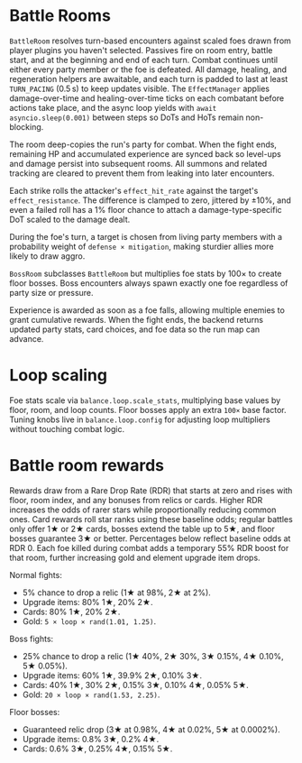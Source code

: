 # Battle Rooms

`BattleRoom` resolves turn-based encounters against scaled foes drawn from player plugins you haven't selected. Passives fire on room entry, battle start, and at the beginning and end of each turn. Combat continues until either every party member or the foe is defeated. All damage, healing, and regeneration helpers are awaitable, and each turn is padded to last at least `TURN_PACING` (0.5 s) to keep updates visible. The `EffectManager` applies damage-over-time and healing-over-time ticks on each combatant before actions take place, and the async loop yields with `await asyncio.sleep(0.001)` between steps so DoTs and HoTs remain non-blocking.

The room deep-copies the run's party for combat. When the fight ends, remaining
HP and accumulated experience are synced back so level-ups and damage persist
into subsequent rooms. All summons and related tracking are cleared to prevent
them from leaking into later encounters.

Each strike rolls the attacker's `effect_hit_rate` against the target's `effect_resistance`. The difference is clamped to zero, jittered by ±10%, and even a failed roll has a 1% floor chance to attach a damage-type-specific DoT scaled to the damage dealt.

During the foe's turn, a target is chosen from living party members with a probability weight of `defense × mitigation`, making sturdier allies more likely to draw aggro.

`BossRoom` subclasses `BattleRoom` but multiplies foe stats by 100× to create floor bosses.
Boss encounters always spawn exactly one foe regardless of party size or pressure.

Experience is awarded as soon as a foe falls, allowing multiple enemies to grant cumulative rewards. When the fight ends, the backend returns updated party stats, card choices, and foe data so the run map can advance.

# Loop scaling

Foe stats scale via `balance.loop.scale_stats`, multiplying base values by floor, room, and loop counts. Floor bosses apply an extra `100×` base factor. Tuning knobs live in `balance.loop.config` for adjusting loop multipliers without touching combat logic.

# Battle room rewards

Rewards draw from a Rare Drop Rate (RDR) that starts at zero and rises with floor, room index, and any bonuses from relics or cards. Higher RDR increases the odds of rarer stars while proportionally reducing common ones. Card rewards roll star ranks using these baseline odds; regular battles only offer 1★ or 2★ cards, bosses extend the table up to 5★, and floor bosses guarantee 3★ or better. Percentages below reflect baseline odds at RDR 0.
Each foe killed during combat adds a temporary 55% RDR boost for that room,
further increasing gold and element upgrade item drops.

Normal fights:
- 5% chance to drop a relic (1★ at 98%, 2★ at 2%).
- Upgrade items: 80% 1★, 20% 2★.
- Cards: 80% 1★, 20% 2★.
- Gold: `5 × loop × rand(1.01, 1.25)`.

Boss fights:
- 25% chance to drop a relic (1★ 40%, 2★ 30%, 3★ 0.15%, 4★ 0.10%, 5★ 0.05%).
- Upgrade items: 60% 1★, 39.9% 2★, 0.10% 3★.
- Cards: 40% 1★, 30% 2★, 0.15% 3★, 0.10% 4★, 0.05% 5★.
- Gold: `20 × loop × rand(1.53, 2.25)`.

Floor bosses:
- Guaranteed relic drop (3★ at 0.98%, 4★ at 0.02%, 5★ at 0.0002%).
- Upgrade items: 0.8% 3★, 0.2% 4★.
- Cards: 0.6% 3★, 0.25% 4★, 0.15% 5★.
